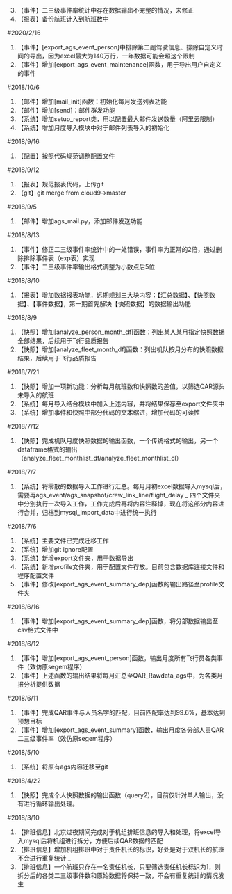 3. 【事件】二三级事件率统计中存在数据输出不完整的情况，未修正
4. 【报表】备份航班计入到航班数中
 
#2020/2/16
1. 【事件】[export_ags_event_person]中排除第二副驾驶信息、排除自定义时间的导出，因为excel最大为140万行，一年数据可能会超这个限制
2. 【事件】增加[export_ags_event_maintenance]函数，用于导出用户自定义的事件

#2018/10/6
1. 【邮件】增加[mail_init]函数：初始化每月发送列表功能
2. 【邮件】增加[send]：邮件群发功能
3. 【系统】增加setup_report类，用以配置最大邮件发送数量（阿里云限制）
4. 【系统】增加月度导入模块中对于邮件列表导入的初始化

#2018/9/16
1. 【配置】按照代码规范调整配置文件

#2018/9/12
1. 【报表】规范报表代码，上传git
2. 【git】git merge from cloud9->master

#2018/9/5
1. 【邮件】增加ags_mail.py，添加邮件发送功能

#2018/8/13
1. 【事件】修正二三级事件率统计中的一处错误，事件率为正常的2倍，通过删除排除事件表（exp表）实现
2. 【事件】二三级事件率输出格式调整为小数点后5位

#2018/8/10
1. 【报表】增加数据报表功能，远期规划三大块内容：【汇总数据】、【快照数据】、【事件数据】，第一期首先解决【快照数据】的数据输出功能

#2018/8/9
1. 【快照】增加[analyze_person_month_df]函数：列出某人某月指定快照数据全部结果，后续用于飞行品质报告
2. 【快照】增加[analyze_fleet_month_df]函数：列出机队按月分布的快照数据结果，后续用于飞行品质报告


#2018/7/21
1. 【快照】增加一项新功能：分析每月航班数和快照数的差值，以筛选QAR源头未导入的航班
2. 【系统】每月导入结合模块中加入上述内容，并将结果保存至export文件夹中
3. 【系统】增加事件和快照中部分代码的文本缩进，增加代码的可读性

#2018/7/12
1. 【快照】完成机队月度快照数据的输出函数，一个传统格式的输出，另一个dataframe格式的输出（analyze_fleet_monthlist_df/analyze_fleet_monthlist_cl）

#2018/7/7
1. 【系统】将零散的数据导入工作进行汇总。每月月初excel数据导入mysql后，需要再ags_event/ags_snapshot/crew_link_line/flight_delay _
四个文件夹中分别执行一次导入工作，工作完成后再将内容注释掉，现在将这部分内容进行合并，归档到mysql_import_data中进行统一执行

#2018/7/6
1. 【系统】主要文件已完成迁移工作
2. 【系统】增加git ignore配置
3. 【系统】新增export文件夹，用于数据导出
4. 【系统】新增profile文件夹，用于配置文件存放。目前包含数据库连接文件和程序配置文件
5. 【事件】修改[export_ags_event_summary_dep]函数的输出路径至profile文件夹


#2018/6/16
1. 【事件】增加[export_ags_event_summary_dep]函数，将分部数据输出至csv格式文件中

#2018/6/12
1. 【事件】增加[export_ags_event_person]函数，输出月度所有飞行员各类事件（效仿原segem程序）
2. 【事件】上述函数的输出结果将每月汇总至QAR_Rawdata_ags中，为各类月报分析提供数据

#2018/6/11
1. 【事件】完成QAR事件与人员名字的匹配，目前匹配率达到99.6%，基本达到预想目标
2. 【事件】增加[export_ags_event_summary]函数，输出月度各分部人员QAR二三级事件率（效仿原segem程序）

#2018/5/10
1. 【系统】将原有ags内容迁移至git

#2018/4/22
1. 【快照】完成个人快照数据的输出函数（query2），目前仅针对单人输出，没有进行循环输出处理。

#2018/3/10
1. 【排班信息】北京过夜期间完成对于机组排班信息的导入和处理，将excel导入mysql后将机组进行拆分，方便后续QAR数据的匹配
2. 【排班信息】增加机组排班中对于责任机长的标识，好处是对于双机长的航班不会进行重复统计 _
3. 【排班信息】一个航班只存在一名责任机长，只要筛选责任机长标识为1，则拆分后的各类二三级事件数和原始数据将保持一致，不会有重复统计的情况发生